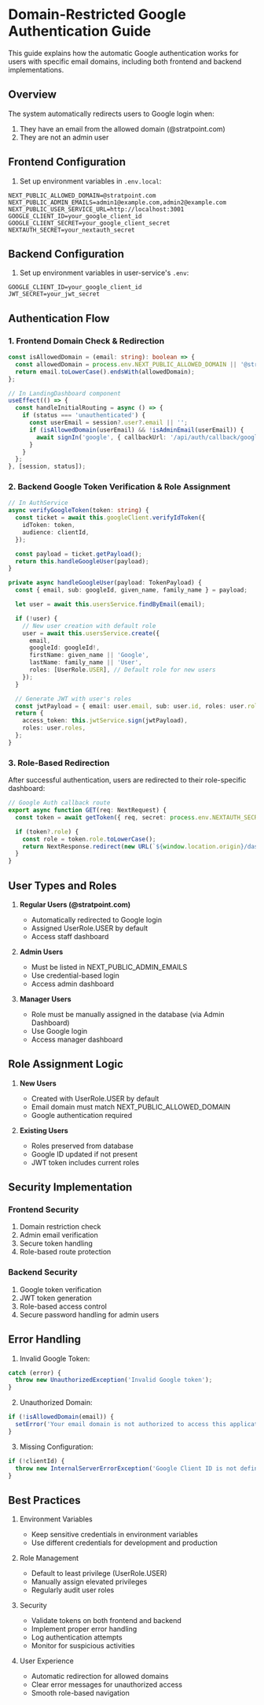 # Domain-Restricted Google Authentication Guide

This guide explains how the automatic Google authentication works for users with specific email domains, including both frontend and backend implementations.

## Overview

The system automatically redirects users to Google login when:

1. They have an email from the allowed domain (@stratpoint.com)
2. They are not an admin user

## Frontend Configuration

1. Set up environment variables in `.env.local`:

```env
NEXT_PUBLIC_ALLOWED_DOMAIN=@stratpoint.com
NEXT_PUBLIC_ADMIN_EMAILS=admin1@example.com,admin2@example.com
NEXT_PUBLIC_USER_SERVICE_URL=http://localhost:3001
GOOGLE_CLIENT_ID=your_google_client_id
GOOGLE_CLIENT_SECRET=your_google_client_secret
NEXTAUTH_SECRET=your_nextauth_secret
```

## Backend Configuration

1. Set up environment variables in user-service's `.env`:

```env
GOOGLE_CLIENT_ID=your_google_client_id
JWT_SECRET=your_jwt_secret
```

## Authentication Flow

### 1. Frontend Domain Check & Redirection

```typescript
const isAllowedDomain = (email: string): boolean => {
  const allowedDomain = process.env.NEXT_PUBLIC_ALLOWED_DOMAIN || '@stratpoint.com';
  return email.toLowerCase().endsWith(allowedDomain);
};

// In LandingDashboard component
useEffect(() => {
  const handleInitialRouting = async () => {
    if (status === 'unauthenticated') {
      const userEmail = session?.user?.email || '';
      if (isAllowedDomain(userEmail) && !isAdminEmail(userEmail)) {
        await signIn('google', { callbackUrl: '/api/auth/callback/google' });
      }
    }
  };
}, [session, status]);
```

### 2. Backend Google Token Verification & Role Assignment

```typescript
// In AuthService
async verifyGoogleToken(token: string) {
  const ticket = await this.googleClient.verifyIdToken({
    idToken: token,
    audience: clientId,
  });

  const payload = ticket.getPayload();
  return this.handleGoogleUser(payload);
}

private async handleGoogleUser(payload: TokenPayload) {
  const { email, sub: googleId, given_name, family_name } = payload;

  let user = await this.usersService.findByEmail(email);

  if (!user) {
    // New user creation with default role
    user = await this.usersService.create({
      email,
      googleId: googleId!,
      firstName: given_name || 'Google',
      lastName: family_name || 'User',
      roles: [UserRole.USER], // Default role for new users
    });
  }

  // Generate JWT with user's roles
  const jwtPayload = { email: user.email, sub: user.id, roles: user.roles };
  return {
    access_token: this.jwtService.sign(jwtPayload),
    roles: user.roles,
  };
}
```

### 3. Role-Based Redirection

After successful authentication, users are redirected to their role-specific dashboard:

```typescript
// Google Auth callback route
export async function GET(req: NextRequest) {
  const token = await getToken({ req, secret: process.env.NEXTAUTH_SECRET });

  if (token?.role) {
    const role = token.role.toLowerCase();
    return NextResponse.redirect(new URL(`${window.location.origin}/dashboard/${role}`, req.url));
  }
}
```

## User Types and Roles

1. **Regular Users (@stratpoint.com)**

   - Automatically redirected to Google login
   - Assigned UserRole.USER by default
   - Access staff dashboard

2. **Admin Users**

   - Must be listed in NEXT_PUBLIC_ADMIN_EMAILS
   - Use credential-based login
   - Access admin dashboard

3. **Manager Users**
   - Role must be manually assigned in the database (via Admin Dashboard)
   - Use Google login
   - Access manager dashboard

## Role Assignment Logic

1. **New Users**

   - Created with UserRole.USER by default
   - Email domain must match NEXT_PUBLIC_ALLOWED_DOMAIN
   - Google authentication required

2. **Existing Users**
   - Roles preserved from database
   - Google ID updated if not present
   - JWT token includes current roles

## Security Implementation

### Frontend Security

1. Domain restriction check
2. Admin email verification
3. Secure token handling
4. Role-based route protection

### Backend Security

1. Google token verification
2. JWT token generation
3. Role-based access control
4. Secure password handling for admin users

## Error Handling

1. Invalid Google Token:

```typescript
catch (error) {
  throw new UnauthorizedException('Invalid Google token');
}
```

2. Unauthorized Domain:

```typescript
if (!isAllowedDomain(email)) {
  setError('Your email domain is not authorized to access this application.');
}
```

3. Missing Configuration:

```typescript
if (!clientId) {
  throw new InternalServerErrorException('Google Client ID is not defined');
}
```

## Best Practices

1. Environment Variables

   - Keep sensitive credentials in environment variables
   - Use different credentials for development and production

2. Role Management

   - Default to least privilege (UserRole.USER)
   - Manually assign elevated privileges
   - Regularly audit user roles

3. Security

   - Validate tokens on both frontend and backend
   - Implement proper error handling
   - Log authentication attempts
   - Monitor for suspicious activities

4. User Experience
   - Automatic redirection for allowed domains
   - Clear error messages for unauthorized access
   - Smooth role-based navigation
